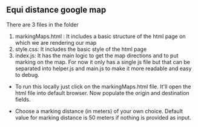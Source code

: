 Equi distance google map
-------------------------
There are 3 files in the folder

1. markingMaps.html : It includes a basic structure of the html page on which we are rendering our map
2. style.css: It includes the basic style of the html page
3. index.js: It has the main logic to get the map directions and to put marking on the map. For now it only has a single js file but that can be separated into helper.js and main.js to make it more readable and easy to debug.

- To run this locally just click on the markingMaps.html file. It'll open the html file into default browser. Now populate the origin and destination fields.

- Choose a marking distance (in meters) of your own choice. Default value for marking distance is 50 meters if nothing is provided as input.

